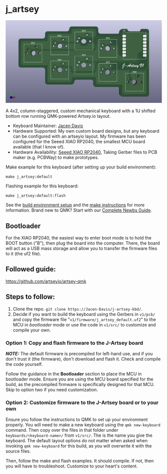 # j_artsey

![j_artsey](/v1/j-artsey-v1-front.png)

A 4x2, column-staggered, custom mechanical keyboard with a 1U shifted bottom row running QMK-powered Artsey.io layout. 

* Keyboard Maintainer: [Jacen Davis](https://github.com/Jacen-Davis)
* Hardware Supported: My own custom board designs, but any keyboard can be configured with an artseyio layout. My firmware has been configured for the Seeed XIAO RP2040, the smallest MCU board available (that I know of).
* Hardware Availability: [Seeed XIAO RP2040](https://www.amazon.com/Microcontroller-Dual-Core-MicroPython-CircuitPython-Interfaces/dp/B09NNVNW7M), Taking Gerber files to PCB maker (e.g. PCBWay) to make prototypes.

Make example for this keyboard (after setting up your build environment):

    make j_artsey:default

Flashing example for this keyboard:

    make j_artsey:default:flash

See the [build environment setup](https://docs.qmk.fm/#/getting_started_build_tools) and the [make instructions](https://docs.qmk.fm/#/getting_started_make_guide) for more information. Brand new to QMK? Start with our [Complete Newbs Guide](https://docs.qmk.fm/#/newbs).

## Bootloader

For the XIAO RP2040, the easiest way to enter boot mode is to hold the BOOT button ("B"), then plug the board into the computer. There, the board will act as a USB mass storage and allow you to transfer the firmware files to it (the uf2 file).

## Followed guide:
https://github.com/artseyio/artsey-qmk

## Steps to follow:

1. Clone the repo. `git clone https://Jacen-Davis/j-artsey-kbd/`.
2. Decide if you want to build the keyboard using the Gerbers in `v1/pcb/` and copy the firmware file "`v1/firmware/j_artsey_default.uf2`" to the MCU in *bootloader* mode or use the code in `v1/src/` to customize and compile your own.

### Option 1: Copy and flash firmware to the J-Artsey board

**_NOTE:_** The default firmware is precompiled for left-hand use, and if you don't trust it (the firmware), don't download and flash it. Check and compile the code yourself. 

Follow the guidance in the **Bootloader** section to place the MCU in bootloader mode. Ensure you are using the MCU board specified for the build, as the precompiled firmware is specifically designed for that MCU. Skip to option two if you need customization.

### Option 2: Customize firmware to the J-Artsey board or to your own

Ensure you follow the instructions to QMK to set up your environment properly. You will need to make a new keyboard using the `qmk new-keyboard` command. Then copy over the files in that folder under `keyboards/<keyboard-name>/` from `v1/src/`. The <keyboard-name> is the name you give the keyboard. The default layout options do not matter when asked when invoking `qmk new-keyboard` for this build, as you will overwrite it with the source files.

Then, follow the make and flash examples. It should compile. If not, then you will have to troubleshoot. Customize to your heart's content. 
